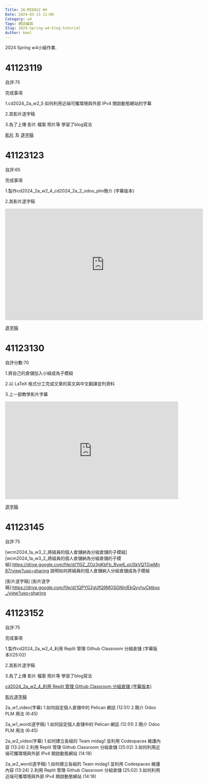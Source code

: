 ```yaml
---
Title: 2A-MIDAG2 W4
Date: 2024-03-15 11:00
Category: w4
Tags: 網誌編寫
Slug: 2024-Spring-w4-blog-tutorial
Author: kmol
---
```


2024 Spring w4小組作業.

<!-- PELICAN_END_SUMMARY -->

# 41123119

自評:75

完成事項
<p>1.cd2024_2a_w2_5 如何利用近端可攜環境與外部 IPv4 開啟動態網站的字幕</p>
<p>2.其影片逐字稿</p>
<p>3.為了上傳 影片 檔案 照片等 學習了blog寫法</p>


<a href="
https://nfuedu-my.sharepoint.com/:v:/g/personal/41123119_nfu_edu_tw/EeGW7m9iY5tJkDUgzzq3fH4B83ETe0vDPqSYLORW6I3B5g?e=58uh5Q">影片</a>
及 
<a href=" https://nfuedu-my.sharepoint.com/:t:/g/personal/41123119_nfu_edu_tw/EVJQRrVtylVKtuM7_F2ElKABxKFPszDOjyckey4MCZCTjw?e=RFxfP1">逐字稿</a></p>

# 41123123

自評:65

完成事項
<p>1.製作cd2024_2a_w2_4_cd2024_2a_2_odoo_plm簡介  (字幕版本)</p>
<p>2.其影片逐字稿</p>


<iframe src="https://nfuedu-my.sharepoint.com/personal/41123123_nfu_edu_tw/_layouts/15/embed.aspx?UniqueId=27d4f202-33b1-4a9e-8b88-4824b102519e&embed=%7B%22ust%22%3Atrue%2C%22hv%22%3A%22CopyEmbedCode%22%7D&referrer=StreamWebApp&referrerScenario=EmbedDialog.Create" width="640" height="360" frameborder="0" scrolling="no" allowfullscreen title="cd2024_2a_2_odoo_plm簡介 (1).mp4"></iframe>

</p>
<a href="https://nfuedu-my.sharepoint.com/:t:/g/personal/41123123_nfu_edu_tw/ETSmxS9b0qtKp43q3JVXA3kBaTcMqMyp7EYuxKoLrjuaPw?e=dgMT7Z">逐字稿</a>

# 41123130

自評分數:70

1.將自己的倉儲加入小組成為子模組

2.以 LaTeX 格式分工完成文章的英文與中文翻譯並列資料

3.上一部教學影片字幕
<iframe width="560" height="315" src="https://www.youtube.com/embed/WpBjO-Pjr5w?si=8z-aQCzjtIiF1gy3" title="YouTube video player" frameborder="0" allow="accelerometer; autoplay; clipboard-write; encrypted-media; gyroscope; picture-in-picture; web-share" referrerpolicy="strict-origin-when-cross-origin" allowfullscreen></iframe>

<a href="[http://229.cycu.org/latex_images_github.7z](https://1drv.ms/t/c/0c784ce0af12d934/EQ7fGtx45HxBiJpdMZMJnkABtKQ5YcusSXGq3WgBcceKJg?e=K5pVot)">逐字稿</a>

# 41123145

自評:75

[wcm2024_1a_w3_2_將組員的個人倉儲納為分組倉儲的子模組]
[wcm2024_1a_w3_2_將組員的個人倉儲納為分組倉儲的子模組]:https://drive.google.com/file/d/110Z_ZOz3gKbFb_Rvw6_pUSkVQTGwMn87/view?usp=sharing
說明如何將組員的個人倉儲納入分組倉儲成為子模組

[影片逐字稿]
[影片逐字稿]:https://drive.google.com/file/d/1QPYG2gUfQ9MOSGNInlEkQyyhuCktkxo_/view?usp=sharing



# 41123152

自評:75

完成事項
<p>1.製作cd2024_2a_w2_4_利用 Replit 管理 Github Classroom 分組倉儲 (字幕版本)(25:02)</p>
<p>2.其影片逐字稿</p>
<p>3.為了上傳 影片 檔案 照片等 學習了blog寫法</p>

<a href="https://nfuedu-my.sharepoint.com/:v:/g/personal/41123152_nfu_edu_tw/EcOfb8App0FAv9Vqwbz9IkwBR8s3q099LQfYSu1VxjmjaQ?e=O0bJXZ&nav=eyJyZWZlcnJhbEluZm8iOnsicmVmZXJyYWxBcHAiOiJTdHJlYW1XZWJBcHAiLCJyZWZlcnJhbFZpZXciOiJTaGFyZURpYWxvZy1MaW5rIiwicmVmZXJyYWxBcHBQbGF0Zm9ybSI6IldlYiIsInJlZmVycmFsTW9kZSI6InZpZXcifX0%3D">cd2024_2a_w2_4_利用 Replit 管理 Github Classroom 分組倉儲 (字幕版本)</a></p>

<a href="https://nfuedu-my.sharepoint.com/:t:/g/personal/41123152_nfu_edu_tw/EY0PbecLcglPnvD-vZ5_GnkBMqvyF8w0M1affeuF6Rlp9w?e=nReqVa">影片逐字稿</a></p>
 
 


















2a_w1_video(字幕)
  1.如何設定個人倉儲中的 Pelican 網誌 (12:51)
  2.簡介 Odoo PLM 用法 (6:45)

2a_w1_word(逐字稿)
  1.如何設定個人倉儲中的 Pelican 網誌 (12:51)
  2.簡介 Odoo PLM 用法 (6:45)

2a_w2_video(字幕)
  1.如何建立各組的 Team midag1 並利用 Codespaces 維護內容 (13:24)
  2.利用  Replit 管理 Github Classroom 分組倉儲 (25:02)
  3.如何利用近端可攜環境與外部 IPv4 開啟動態網站 (14:18)

2a_w2_word(逐字稿)
  1.如何建立各組的 Team midag1 並利用 Codespaces 維護內容 (13:24)
  2.利用  Replit 管理 Github Classroom 分組倉儲 (25:02)
  3.如何利用近端可攜環境與外部 IPv4 開啟動態網站 (14:18)
